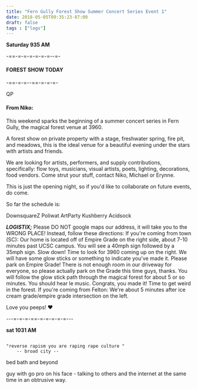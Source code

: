 ```yaml
---
title: "Fern Gully Forest Show Summer Concert Series Event 1"
date: 2018-05-05T09:35:23-07:00
draft: false
tags : ["logs"]
---
```


**Saturday 935 AM**

-==-=-=-=-=-=-=--=-
#### FOREST SHOW TODAY
-==-=-=--==-=-=-=-


QP


#### From Niko:

This weekend sparks the beginning of a summer concert series in Fern Gully, the magical forest venue at 3960.

A forest show on private property with a stage, freshwater spring, fire pit, and meadows, this is the ideal venue for a beautiful evening under the stars with artists and friends.

We are looking for artists, performers, and supply contributions, specifically: flow toys, musicians, visual artists, poets, lighting, decorations, food vendors. Come strut your stuff, contact Niko, Michael or Erynne.

This is just the opening night, so if you'd like to collaborate on future events, do come.

So far the schedule is:

DownsquareZ
Poliwat
ArtParty
Kushberry
Acidsock

***LOGISTIX;***
Please DO NOT google maps our address, it will take you to the WRONG PLACE! Instead, follow these directions:
If you're coming from town (SC):
Our home is located off of Empire Grade on the right side, about 7-10 minutes past UCSC campus. You will see a 40mph sign followed by a 35mph sign. Slow down! Time to look for 3960 coming up on the right. We will have some glow sticks or something to indicate you've made it.
Please park on Empire Grade! There is not enough room in our driveway for everyone, so please actually park on the Grade this time guys, thanks.
You will follow the glow stick path through the magical forest for about 5 or so minutes. You should hear le music. Congrats, you made it! Time to get weird in the forest.
If you're coming from Felton:
We're about 5 minutes after ice cream grade/empire grade intersection on the left.

Love you peeps! ♥

---=-=-=-==-=-=-=-=-=---



**sat 1031 AM**
```

"reverse rapism you are raping rape culture "
    -- broad city --
```
bed bath and beyond

guy with go pro on his face - talking to others and the internet at the same time in an obtrusive way.
